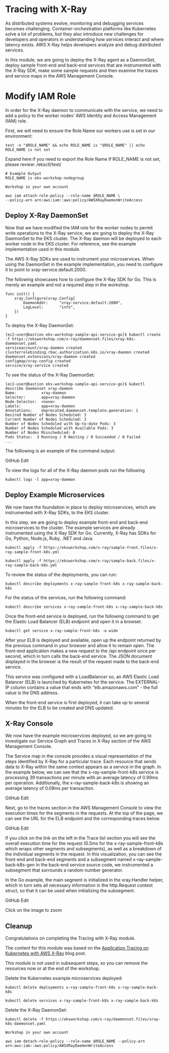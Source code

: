 # Tracing with X-Ray

As distributed systems evolve, monitoring and debugging services becomes challenging. Container-orchestration platforms like Kubernetes solve a lot of problems, but they also introduce new challenges for developers and operators in understanding how services interact and where latency exists. AWS X-Ray helps developers analyze and debug distributed services.

In this module, we are going to deploy the X-Ray agent as a DaemonSet, deploy sample front-end and back-end services that are instrumented with the X-Ray SDK, make some sample requests and then examine the traces and service maps in the AWS Management Console.


# Modify IAM Role

In order for the X-Ray daemon to communicate with the service, we need to add a policy to the worker nodes’ AWS Identity and Access Management (IAM) role.

First, we will need to ensure the Role Name our workers use is set in our environment:
```
test -n "$ROLE_NAME" && echo ROLE_NAME is "$ROLE_NAME" || echo ROLE_NAME is not set
```
Expand here if you need to export the Role Name
If ROLE_NAME is not set, please review: /eksctl/test/
```
# Example Output
ROLE_NAME is eks-workshop-nodegroup
````
    Workshop in your own account
```
aws iam attach-role-policy --role-name $ROLE_NAME \
--policy-arn arn:aws:iam::aws:policy/AWSXRayDaemonWriteAccess
```

## Deploy X-Ray DaemonSet

Now that we have modified the IAM role for the worker nodes to permit write operations to the X-Ray service, we are going to deploy the X-Ray DaemonSet to the EKS cluster. The X-Ray daemon will be deployed to each worker node in the EKS cluster. For reference, see the example implementation used in this module.

The AWS X-Ray SDKs are used to instrument your microservices. When using the DaemonSet in the example implementation, you need to configure it to point to xray-service.default:2000.

The following showcases how to configure the X-Ray SDK for Go. This is merely an example and not a required step in the workshop.
```
func init() {
	xray.Configure(xray.Config{
		DaemonAddr:     "xray-service.default:2000",
		LogLevel:       "info",
	})
}
```
To deploy the X-Ray DaemonSet:
```
[ec2-user@bastion eks-workshop-sample-api-service-go]$ kubectl create -f https://eksworkshop.com/x-ray/daemonset.files/xray-k8s-daemonset.yaml
serviceaccount/xray-daemon created
clusterrolebinding.rbac.authorization.k8s.io/xray-daemon created
daemonset.extensions/xray-daemon created
configmap/xray-config created
service/xray-service created
```
To see the status of the X-Ray DaemonSet:
```
[ec2-user@bastion eks-workshop-sample-api-service-go]$ kubectl describe daemonset xray-daemon
Name:           xray-daemon
Selector:       app=xray-daemon
Node-Selector:  <none>
Labels:         app=xray-daemon
Annotations:    deprecated.daemonset.template.generation: 1
Desired Number of Nodes Scheduled: 3
Current Number of Nodes Scheduled: 3
Number of Nodes Scheduled with Up-to-date Pods: 3
Number of Nodes Scheduled with Available Pods: 3
Number of Nodes Misscheduled: 0
Pods Status:  3 Running / 0 Waiting / 0 Succeeded / 0 Failed
...
```
The folllowing is an example of the command output:

GitHub Edit

To view the logs for all of the X-Ray daemon pods run the following
```
kubectl logs -l app=xray-daemon
```

## Deploy Example Microservices

We now have the foundation in place to deploy microservices, which are instrumented with X-Ray SDKs, to the EKS cluster.

In this step, we are going to deploy example front-end and back-end microservices to the cluster. The example services are already instrumented using the X-Ray SDK for Go. Currently, X-Ray has SDKs for Go, Python, Node.js, Ruby, .NET and Java.
```
kubectl apply -f https://eksworkshop.com/x-ray/sample-front.files/x-ray-sample-front-k8s.yml

kubectl apply -f https://eksworkshop.com/x-ray/sample-back.files/x-ray-sample-back-k8s.yml
```
To review the status of the deployments, you can run:
```
kubectl describe deployments x-ray-sample-front-k8s x-ray-sample-back-k8s
```
For the status of the services, run the following command:
```
kubectl describe services x-ray-sample-front-k8s x-ray-sample-back-k8s
```
Once the front-end service is deployed, run the following command to get the Elastic Load Balancer (ELB) endpoint and open it in a browser.
```
kubectl get service x-ray-sample-front-k8s -o wide
```
After your ELB is deployed and available, open up the endpoint returned by the previous command in your browser and allow it to remain open. The front-end application makes a new request to the /api endpoint once per second, which in turn calls the back-end service. The JSON document displayed in the browser is the result of the request made to the back-end service.

This service was configured with a LoadBalancer so, an AWS Elastic Load Balancer (ELB) is launched by Kubernetes for the service. The EXTERNAL-IP column contains a value that ends with “elb.amazonaws.com” - the full value is the DNS address.

When the front-end service is first deployed, it can take up to several minutes for the ELB to be created and DNS updated.

## X-Ray Console

We now have the example microservices deployed, so we are going to investigate our Service Graph and Traces in X-Ray section of the AWS Management Console.

The Service map in the console provides a visual representation of the steps identified by X-Ray for a particular trace. Each resource that sends data to X-Ray within the same context appears as a service in the graph. In the example below, we can see that the x-ray-sample-front-k8s service is processing 39 transactions per minute with an average latency of 0.99ms per operation. Additionally, the x-ray-sample-back-k8s is showing an average latency of 0.08ms per transaction.

GitHub Edit

Next, go to the traces section in the AWS Management Console to view the execution times for the segments in the requests. At the top of the page, we can see the URL for the ELB endpoint and the corresponding traces below.

GitHub Edit

If you click on the link on the left in the Trace list section you will see the overall execution time for the request (0.5ms for the x-ray-sample-front-k8s which wraps other segments and subsegments), as well as a breakdown of the individual segments in the request. In this visualization, you can see the front-end and back-end segments and a subsegment named x-ray-sample-back-k8s-gen In the back-end service source code, we instrumented a subsegment that surrounds a random number generator.

In the Go example, the main segment is initialized in the xray.Handler helper, which in turn sets all necessary information in the http.Request context struct, so that it can be used when initializing the subsegment.

GitHub Edit

Click on the image to zoom

## Cleanup

Congratulations on completing the Tracing with X-Ray module.

The content for this module was based on the [Application Tracing on Kubernetes with AWS X-Ray](https://aws.amazon.com/blogs/compute/application-tracing-on-kubernetes-with-aws-x-ray/) blog post.

This module is not used in subsequent steps, so you can remove the resources now or at the end of the workshop.

Delete the Kubernetes example microservices deployed:
```
kubectl delete deployments x-ray-sample-front-k8s x-ray-sample-back-k8s

kubectl delete services x-ray-sample-front-k8s x-ray-sample-back-k8s
```
Delete the X-Ray DaemonSet:
```
kubectl delete -f https://eksworkshop.com/x-ray/daemonset.files/xray-k8s-daemonset.yaml
```
    Workshop in your own account

```
aws iam detach-role-policy --role-name $ROLE_NAME --policy-arn arn:aws:iam::aws:policy/AWSXRayDaemonWriteAccess
```